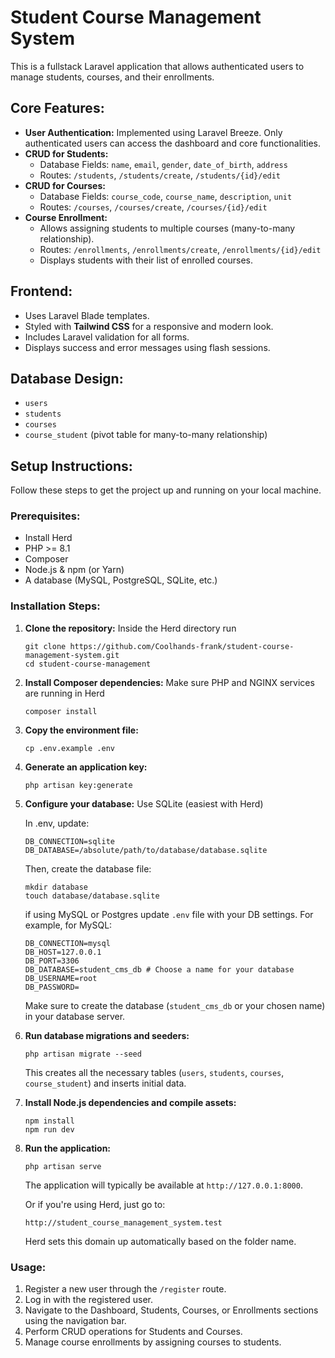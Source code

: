 # Student Course Management System

This is a fullstack Laravel application that allows authenticated users to manage students, courses, and their enrollments.

## Core Features:
* **User Authentication:** Implemented using Laravel Breeze. Only authenticated users can access the dashboard and core functionalities.
* **CRUD for Students:**
    * Database Fields: `name`, `email`, `gender`, `date_of_birth`, `address`
    * Routes: `/students`, `/students/create`, `/students/{id}/edit`
* **CRUD for Courses:**
    * Database Fields: `course_code`, `course_name`, `description`, `unit`
    * Routes: `/courses`, `/courses/create`, `/courses/{id}/edit`
* **Course Enrollment:**
    * Allows assigning students to multiple courses (many-to-many relationship).
    * Routes: `/enrollments`, `/enrollments/create`, `/enrollments/{id}/edit`
    * Displays students with their list of enrolled courses.

## Frontend:
* Uses Laravel Blade templates.
* Styled with **Tailwind CSS** for a responsive and modern look.
* Includes Laravel validation for all forms.
* Displays success and error messages using flash sessions.

## Database Design:
* `users`
* `students`
* `courses`
* `course_student` (pivot table for many-to-many relationship)

## Setup Instructions:

Follow these steps to get the project up and running on your local machine.

### Prerequisites:
* Install Herd
* PHP >= 8.1
* Composer
* Node.js & npm (or Yarn)
* A database (MySQL, PostgreSQL, SQLite, etc.)

### Installation Steps:

1.  **Clone the repository:**
    Inside the Herd directory run
    ``` 
    git clone https://github.com/Coolhands-frank/student-course-management-system.git
    cd student-course-management
    ```

2.  **Install Composer dependencies:**
    Make sure PHP and NGINX services are running in Herd
    ```
    composer install
    ```

3.  **Copy the environment file:**
    ```
    cp .env.example .env
    ```

4.  **Generate an application key:**
    ```
    php artisan key:generate
    ```

5.  **Configure your database:**
    Use SQLite (easiest with Herd)
    
    In .env, update:

    ```
    DB_CONNECTION=sqlite
    DB_DATABASE=/absolute/path/to/database/database.sqlite
    ```
    Then, create the database file:
    ```
    mkdir database
    touch database/database.sqlite
    ```

    if using MySQL or Postgres
    update `.env` file with your DB settings. For example, for MySQL:
    ```
    DB_CONNECTION=mysql
    DB_HOST=127.0.0.1
    DB_PORT=3306
    DB_DATABASE=student_cms_db # Choose a name for your database
    DB_USERNAME=root
    DB_PASSWORD=
    ```
    Make sure to create the database (`student_cms_db` or your chosen name) in your database server.

6.  **Run database migrations and seeders:**
    ```
    php artisan migrate --seed
    ```
    This creates all the necessary tables (`users`, `students`, `courses`, `course_student`) and inserts initial data.

7.  **Install Node.js dependencies and compile assets:**
    ```
    npm install
    npm run dev
    ```

8.  **Run the application:**
    ```
    php artisan serve
    ```
    The application will typically be available at `http://127.0.0.1:8000`.

    Or if you're using Herd, just go to:
    ```
    http://student_course_management_system.test
    ```
    Herd sets this domain up automatically based on the folder name.

### Usage:

1.  Register a new user through the `/register` route.
2.  Log in with the registered user.
3.  Navigate to the Dashboard, Students, Courses, or Enrollments sections using the navigation bar.
4.  Perform CRUD operations for Students and Courses.
5.  Manage course enrollments by assigning courses to students.